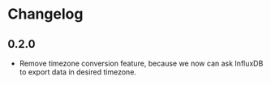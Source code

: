 # Changelog

## 0.2.0
* Remove timezone conversion feature, because we now can ask InfluxDB to export data in desired timezone.
